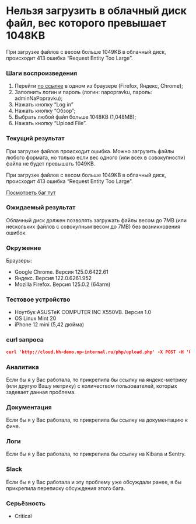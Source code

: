 # Нельзя загрузить в облачный диск файл, вес которого превышает 1048KB

При загрузке файлов с весом больше 1049KB в облачный диск, происходит 413 ошибка “Request Entity Too Large”.

### Шаги воспроизведения

1. Перейти [по ссылке](http://cloud.hh-demo.np-internal.ru/) в одном из браузере (Firefox, Яндекс, Chrome);
2. Заполнить логин и пароль (логин: napopravku, пароль: adminNaPopravku);
3. Нажать кнопку “Log in”
4. Нажать кнопку “Обзор”;
5. Выбрать любой файл больше 1048KB (1,048MB);
6. Нажать кнопку “Upload File”.

### Текущий результат

При загрузке файлов происходит ошибка. Можно загрузить файлы любого формата, но только если вес одного (или всех в совокупности) файла не будет превышать 1049KB.

При загрузке файлов с весом больше 1049KB в облачный диск, происходит 413 ошибка “Request Entity Too Large”.

[Посмотреть баг тут](https://drive.google.com/file/d/1LXrGdfDXhpuveg0yA9mBWpHuMhYVO4Uz/view?usp=sharing)

### Ожидаемый результат

Облачный диск должен позволять загружать файлы весом до 7MB (или нескольких файлов с совокупным весом до 7MB) без возникновения ошибок.

### Окружение

Браузеры:

- Google Chrome. Версия 125.0.6422.61
- Яндекс. Версия 122.0.6261.952
- Mozilla Firefox. Версия 125.0.2 (64arm)

### Тестовое устройство

- Ноутбук ASUSTeK COMPUTER INC X550VB. Версия 1.0
- OS Linux Mint 20
- iPhone 12 mini (5,42 дюйма)

### curl запроса
```json
curl 'http://cloud.hh-demo.np-internal.ru/php/upload.php' -X POST -H 'User-Agent: Mozilla/5.0 (X11; Linux x86_64; rv:128.0) Gecko/20100101 Firefox/128.0' -H 'Accept: */*' -H 'Accept-Language: ru-RU,ru;q=0.8,en-US;q=0.5,en;q=0.3' -H 'Accept-Encoding: gzip, deflate' -H 'Content-Type: multipart/form-data; boundary=---------------------------190da2b9f59' -H 'Origin: http://cloud.hh-demo.np-internal.ru' -H 'DNT: 1' -H 'Connection: keep-alive' -H 'Referer: http://cloud.hh-demo.np-internal.ru/' -H 'Cookie: user__password=adminNaPopravku; user__name=napopravku; user__id=2; user__loggedin=1' -H 'Pragma: no-cache' -H 'Cache-Control: no-cache' --data-binary $'-----------------------------190da2b9f59\r\nContent-Disposition: form-data; name="files[]"; filename="ssssss.jpg"\r\nContent-Type: image/jpeg\r\n\r\n-----------------------------190da2b9f59--\r\n'
```
### Аналитика

Если бы я у Вас работала, то прикрепила бы ссылку на яндекс-метрику (или другую Вашу метрику) с количеством пользователей, которых задевает данная проблема.

### Документация

Если бы я у Вас работала, то прикрепила бы ссылку на документацию к фиче.

### Логи

Если бы я у Вас работала, то прикрепила бы ссылку на Kibana и Sentry.

### Slack

Если бы я у Вас работала и эту проблему уже обсуждали ранее, я бы прикрепила переписку обсуждения этого бага.

### Серьёзность

- Critical
